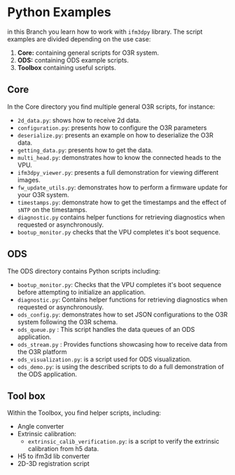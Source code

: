 # Python Examples
in this Branch you learn how to work with `ifm3dpy` library. The script examples are divided depending on the use case:
1. **Core:** containing general scripts for O3R system.
2. **ODS:** containing ODS example scripts.
3. **Toolbox** containing useful scripts.

## Core
In the Core directory you find multiple general O3R scripts, for instance:
* `2d_data.py`: shows how to receive 2d data.
* `configuration.py`: presents how to configure the O3R parameters
* `deserialize.py`: presents an example on how to deserialize the O3R data.
* `getting_data.py`: presents how to get the data.
* `multi_head.py`: demonstrates how to know the connected heads to the VPU. 
* `ifm3dpy_viewer.py`: presents a full demonstration for viewing different images.
* `fw_update_utils.py`: demonstrates how to perform a firmware update for your O3R system. 
* `timestamps.py`: demonstrate how to get the timestamps and the effect of `sNTP` on the timestamps.
* `diagnostic.py` contains helper functions for retrieving diagnostics when requested or asynchronously.
* `bootup_monitor.py` checks that the VPU completes it's boot sequence.

## ODS
The ODS directory contains Python scripts including:
* `bootup_monitor.py`: Checks that the VPU completes it's boot sequence before attempting to initialize an application.
* `diagnostic.py`: Contains helper functions for retrieving diagnostics when requested or asynchronously.
* `ods_config.py`: demonstrates how to set JSON configurations to the O3R system following the O3R schema. 
* `ods_queue.py` : This script handles the data queues of an ODS application.
* `ods_stream.py` : Provides functions showcasing how to receive data from the O3R platform
* `ods_visualization.py`: is a script used for ODS visualization.
* `ods_demo.py`: is using the described scripts to do a full demonstration of the ODS application.

## Tool box
Within the Toolbox, you find helper scripts, including:
* Angle converter
* Extrinsic calibration:
    * `extrinsic_calib_verification.py`: is a script to verify the extrinsic calibration from h5 data.
* H5 to ifm3d lib converter
* 2D-3D registration script
